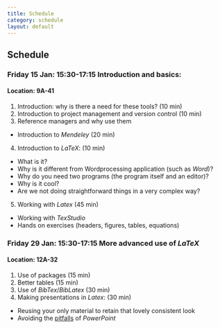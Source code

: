 ```yaml
---
title: Schedule
category: schedule
layout: default
---
```


## Schedule

### Friday 15 Jan: 15:30-17:15 Introduction and basics:

#### Location: 9A-41

1.	Introduction: why is there a need for these tools? (10 min)
2.	Introduction to project management and version control (10 min)
3.	Reference managers and why use them 
  - Introduction to *Mendeley* (20 min)
4.	Introduction to *LaTeX*: (10 min)
  -	What is it? 
  -	Why is it different from Wordprocessing application (such as *Word*)?
  -	Why do you need two programs (the program itself and an editor)?
  -	Why is it cool?
  -	Are we not doing straightforward things in a very complex way?
5.	Working with *Latex* (45 min)
  -	Working with *TexStudio*
  -	Hands on exercises (headers, figures, tables, equations)

### Friday 29 Jan: 15:30-17:15 More advanced use of *LaTeX*

#### Location: 12A-32

1.	Use of packages (15 min)
2.	Better tables (15 min)
3.	Use of *BibTex*/*BibLatex* (30 min)
4.	Making presentations in *Latex*: (30 min)
  - Reusing your only material to retain that lovely consistent look
  - Avoiding the [pitfalls](http://users.ha.uth.gr/tgd/pt0501/09/Tufte.pdf) of *PowerPoint* 
